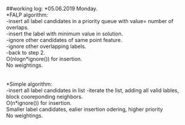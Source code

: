 ##working log:
*05.06.2019 Monday.<br />
 *FALP algorithm:<br />
 -insert all label candidates in a priority queue with value= number of overlaps.<br />
 -insert the label with minimum value in solution.<br />
 -ignore other candidates of same point feature.<br />
 -ignore other overlapping labels.<br />
 -back to step 2.<br />
O(nlogn\*ignore()) for insertion. <br />
No weightings. <br />
 <br />
 <br />
 *Simple algorithm:<br />
-insert all label candidates in list
-iterate the list, adding all valid lables, block cooreponding neighbors.<br />
O(n\*ignore()) for insertion. <br />
Smaller label candidates, ealier insertion odering, higher priority<br />
No weightings. <br />
